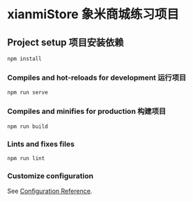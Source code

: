 # xianmiStore 象米商城练习项目

## Project setup 项目安装依赖
```
npm install
```

### Compiles and hot-reloads for development 运行项目
```
npm run serve
```

### Compiles and minifies for production 构建项目
```
npm run build
```

### Lints and fixes files
```
npm run lint
```

### Customize configuration
See [Configuration Reference](https://cli.vuejs.org/config/).
